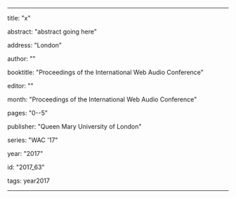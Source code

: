 ---
      
title: "x" 
      
abstract: "abstract going here"
      
address: "London" 
      
author: "" 
      
booktitle: "Proceedings of the International Web Audio Conference" 
      
editor: "" 
      
month: "Proceedings of the International Web Audio Conference"
      
pages: "0--5" 
      
publisher: "Queen Mary University of London" 
      
series: "WAC '17"  
      
year: "2017" 
      
id: "2017_63" 
      
tags: year2017 
      
---